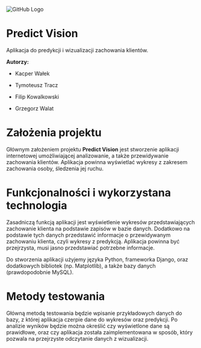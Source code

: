 ![GitHub Logo](http://tymoteusztracz.pl/server/logosmall.jpg)

# Predict Vision

Aplikacja do predykcji i wizualizacji zachowania klientów.



**Autorzy:**


* Kacper Wałek

* Tymoteusz Tracz

* Filip Kowalkowski

* Grzegorz Walat

#


# Założenia projektu


Głównym założeniem projektu **Predict Vision** jest stworzenie aplikacji internetowej umożliwiającej analizowanie, a także przewidywanie zachowania klientów. Aplikacja powinna wyświetlać wykresy z zakresem zachowania osoby, śledzenia jej ruchu.


# Funkcjonalności i wykorzystana technologia


Zasadniczą funkcją aplikacji jest wyświetlenie wykresów przedstawiających zachowanie klienta na podstawie zapisów w bazie danych. Dodatkowo na podstawie tych danych przedstawić informacje o przewidywanym zachowaniu klienta, czyli wykresy z predykcją. Aplikacja powinna być przejrzysta, musi jasno przedstawiać potrzebne informacje.

Do stworzenia aplikacji użyjemy języka Python, frameworka Django, oraz dodatkowych bibliotek (np. Matplotlib), a także bazy danych (prawdopodobnie MySQL).


# Metody testowania


Główną metodą testowania będzie wpisanie przykładowych danych do bazy, z której aplikacja czerpie dane do wykresów oraz predykcji. Po analizie wyników będzie można określić czy wyświetlone dane są prawidłowe, oraz czy aplikacja została zaimplementowana w sposób, który pozwala na przejrzyste odczytanie danych z wizualizacji.
